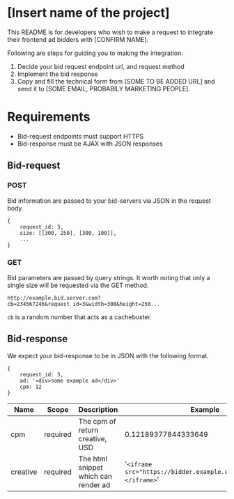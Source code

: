 # [Insert name of the project]

This README is for developers who wish to make a request to integrate their frontend ad bidders with [CONFIRM NAME].

Following are steps for guiding you to making the integration. 
1. Decide your bid request endpoint url, and request method
2. Implement the bid response
3. Copy and fill the technical form from [SOME TO BE ADDED URL] and send it to [SOME EMAIL, PROBABILY MARKETING PEOPLE].

# Requirements

* Bid-request endpoints must support HTTPS 
* Bid-response must be AJAX with JSON responses

## Bid-request

### POST

Bid information are passed to your bid-servers via JSON in the request body.
```example json request body
{
    request_id: 3,
    size: [[300, 250], [300, 100]],
    ...
}
``` 

### GET

Bid parameters are passed by query strings. It worth noting that only a single size will be requested via the GET method.
```example querystring
http://example.bid.server.com?cb=234567246&request_id=3&width=300&height=250...

```
`cb` is a random number that acts as a cachebuster.

## Bid-response

We expect your bid-response to be in JSON with the following format.

```example response
{
    request_id: 3,
    ad: '<div>some example ad</div>'
    cpm: 12
}

```


|Name|Scope|Description|Example|
|---|---|---|---|
|cpm|required|The cpm of return creative, USD| 0.12189377844333649 |
|creative|required|The html snippet which can render ad|'`<iframe src="https://bidder.example.com/render.html"></iframe>`'|